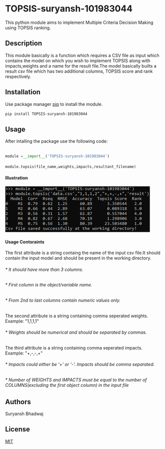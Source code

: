 # TOPSIS-suryansh-101983044
This python module aims to implement Multiple Criteria Decision Making using TOPSIS ranking.
## Description
This module basically is a function which requires a CSV file as input which contains the model on which you wish to implement TOPSIS  along with impacts,weights and a name for the result file.The model basically builts a result csv file which has two additional columns, TOPSIS score and rank respectively. 
## Installation
Use package manager [pip](https://pip.pypa.io/en/stable/) to install the module.
```bash
pip install TOPSIS-suryansh-101983044
```
## Usage
After intalling the package use the following code:
```python

module =__import__('TOPSIS-suryansh-101983044')

module.topsis(file_name,weights,impacts,resultant_filename)
```
#### Illustration
![](images/code.PNG)
#### Usage Contsraints
The  first attribute is a string containg the name of the input csv file.It should contain the input model and should be present in the working directory.
###### * It should have more than 3 columns.
###### * First column is the object/variable name.
###### * From 2nd to last columns contain numeric values only.

The second attribute is a string containing comma seperated weights.
Example: "1,1,1,1" 
###### * Weights should be numerical and should be separated by commas.

The third attribute is a string containing comma seperated impacts.
Example: "+,-,-,+"
###### * Impacts could either be '+' or '-'. Impacts should be comma separated.

###### * Number of WEIGHTS and IMPACTS must be equal to the number of COLUMNS(excluding the first object column) in the input file

## Authors
Suryansh Bhadwaj

## License
[MIT](https://choosealicense.com/licenses/mit/)


